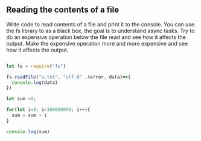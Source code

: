 ## Reading the contents of a file

Write code to read contents of a file and print it to the console. 
You can use the fs library to as a black box, the goal is to understand async tasks. 
Try to do an expensive operation below the file read and see how it affects the output. 
Make the expensive operation more and more expensive and see how it affects the output. 

```javascript

let fs = require("fs")

fs.readFile("a.txt", "utf-8" ,(error, data)=>{
  console.log(data)
})

let sum =0;

for(let i=0; i<100000000; i++){
  sum = sum + i
}

console.log(sum)